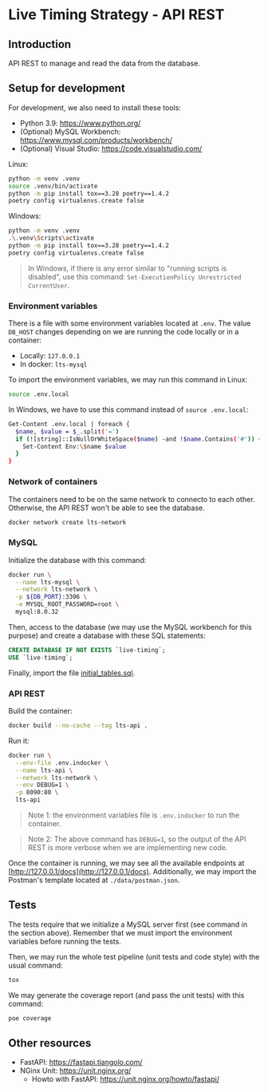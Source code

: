# Live Timing Strategy - API REST

## Introduction

API REST to manage and read the data from the database.

## Setup for development

For development, we also need to install these tools:
- Python 3.9: https://www.python.org/
- (Optional) MySQL Workbench: https://www.mysql.com/products/workbench/
- (Optional) Visual Studio: https://code.visualstudio.com/

Linux:
```sh
python -m venv .venv
source .venv/bin/activate
python -m pip install tox==3.28 poetry==1.4.2
poetry config virtualenvs.create false
```

Windows:
```sh
python -m venv .venv
.\.venv\Scripts\activate
python -m pip install tox==3.28 poetry==1.4.2
poetry config virtualenvs.create false
```

> In Windows, if there is any error similar to "running scripts is disabled",
  use this command: `Set-ExecutionPolicy Unrestricted CurrentUser`.

### Environment variables

There is a file with some environment variables located at `.env`. The
value `DB_HOST` changes depending on we are running the code locally or in a
container:
- Locally: `127.0.0.1`
- In docker: `lts-mysql`

To import the environment variables, we may run this command in Linux:
```sh
source .env.local
```

In Windows, we have to use this command instead of `source .env.local`:
```sh
Get-Content .env.local | foreach {
  $name, $value = $_.split('=')
  if (![string]::IsNullOrWhiteSpace($name) -and !$name.Contains('#')) {
    Set-Content Env:\$name $value
  }
}
```

### Network of containers

The containers need to be on the same network to connecto to each other.
Otherwise, the API REST won't be able to see the database.
```sh
docker network create lts-network
```

### MySQL

Initialize the database with this command:
```sh
docker run \
  --name lts-mysql \
  --network lts-network \
  -p ${DB_PORT}:3306 \
  -e MYSQL_ROOT_PASSWORD=root \
  mysql:8.0.32
```

Then, access to the database (we may use the MySQL workbench for this purpose)
and create a database with these SQL statements:
```sql
CREATE DATABASE	IF NOT EXISTS `live-timing`;
USE `live-timing`;
```

Finally, import the file [initial_tables.sql](./data/initial_tables.sql).

### API REST

Build the container:
```sh
docker build --no-cache --tag lts-api .
```

Run it:
```sh
docker run \
  --env-file .env.indocker \
  --name lts-api \
  --network lts-network \
  --env DEBUG=1 \
  -p 8090:80 \
  lts-api
```

> Note 1: the environment variables file is `.env.indocker` to run the
  container.

> Note 2: The above command has `DEBUG=1`, so the output of the API REST is
  more verbose when we are implementing new code.

Once the container is running, we may see all the available endpoints at
[http://127.0.0.1/docs](http://127.0.0.1/docs). Additionally, we may import the
Postman's template located at `./data/postman.json`.

## Tests

The tests require that we initialize a MySQL server first (see command in
the section above). Remember that we must import the environment variables
before running the tests.

Then, we may run the whole test pipeline (unit tests and code style) with the
usual command:
```sh
tox
```

We may generate the coverage report (and pass the unit tests) with this command:
```sh
poe coverage
```

## Other resources

- FastAPI: https://fastapi.tiangolo.com/
- NGinx Unit: https://unit.nginx.org/
  - Howto with FastAPI: https://unit.nginx.org/howto/fastapi/
